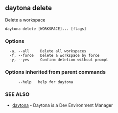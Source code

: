 ## daytona delete

Delete a workspace

```
daytona delete [WORKSPACE]... [flags]
```

### Options

```
  -a, --all     Delete all workspaces
  -f, --force   Delete a workspace by force
  -y, --yes     Confirm deletion without prompt
```

### Options inherited from parent commands

```
      --help   help for daytona
```

### SEE ALSO

* [daytona](daytona.md)	 - Daytona is a Dev Environment Manager

